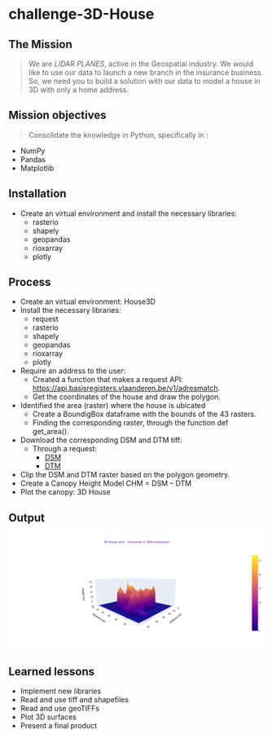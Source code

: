 # challenge-3D-House

## The Mission
> We are _LIDAR PLANES_, active in the Geospatial industry. We would like to use our data to launch a new branch in the insurance business. So, we need you to build a solution with our data to model a house in 3D with only a home address.

## Mission objectives
> Consolidate the knowledge in Python, specifically in :
- NumPy
- Pandas
- Matplotlib

## Installation 
- Create an virtual environment and install the necessary libraries:
  - rasterio
  - shapely
  - geopandas
  - rioxarray
  - plotly

## Process
- Create an virtual environment: House3D
- Install the necessary libraries:
  - request 
  - rasterio
  - shapely
  - geopandas
  - rioxarray
  - plotly
- Require an address to the user:
  - Created a function that makes a request API: https://api.basisregisters.vlaanderen.be/v1/adresmatch.
  - Get the coordinates of the house and draw the polygon.
- Identified the area (raster) where the house is ubicated 
  - Create a BoundigBox dataframe with the bounds of the 43 rasters.
  - Finding the corresponding raster, through the function def get_area().
- Download the corresponding DSM and DTM tiff:
    - Through a request:
      - [DSM](http://www.geopunt.be/download?container=dhm-vlaanderen-ii-dsm-raster-1m&title=Digitaal%20Hoogtemodel%20Vlaanderen%20II,%20DSM,%20raster,%201m)
      - [DTM](http://www.geopunt.be/download?container=dhm-vlaanderen-ii-dtm-raster-1m&title=Digitaal%20Hoogtemodel%20Vlaanderen%20II,%20DTM,%20raster,%201m)
- Clip the DSM and DTM raster based on the polygon geometry.
- Create a Canopy Height Model CHM = DSM – DTM 
- Plot the canopy: 3D House 

## Output

![plot](3D-House_image.png)


## Learned lessons
- Implement new libraries
- Read and use tiff and shapefiles
- Read and use geoTIFFs
- Plot 3D surfaces
- Present a final product

